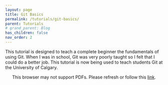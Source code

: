 ```yaml
---
layout: page
title: Git Basics
permalink: /tutorials/git-basics/
parent: Tutorials
# grand_parent: Blog
has_children: false
nav_order: 2
---
```


This tutorial is designed to teach a complete beginner the fundamentals of using Git. 
When I was in school, Git was very poorly taught so I felt that I could do a better job.
This tutorial is now being used to teach students Git at the University of Calgary. 

<p align="center">
    <object data="https://drive.google.com/viewerng/viewer?embedded=true&url=https://raw.githubusercontent.com/sirpaulmcd/Software-Cheat-Sheets/master/Git/Git-Basics/Git-Basics.pdf" type="application/pdf" width="700px" height="700px">
        <p>
            This browser may not support PDFs. Please refresh or follow this
            <a href="https://drive.google.com/viewerng/viewer?embedded=true&url=https://raw.githubusercontent.com/sirpaulmcd/Software-Cheat-Sheets/master/Git/Git-Basics/Git-Basics.pdf">link</a>.
        </p>
    </object>
</p>